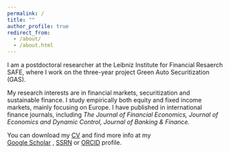 ```yaml
---
permalink: /
title: ""
author_profile: true
redirect_from: 
  - /about/
  - /about.html
---
```



I am a postdoctoral researcher at the Leibniz Institute for Financial Resaerch SAFE, where I work on the three-year project Green Auto Securitization (GAS).

My research interests are in financial markets, securitization and sustainable finance. I study empirically both equity and fixed income markets, mainly focusing on Europe. I have published in international finance journals, including <i> The Journal of Financial Economics, Journal of Economics and Dynamic Control, Journal of Banking & Finance.</i>


You can download my <a href="files/CV_Max_Riedel_website.pdf" target="_blank">CV</a> and find more info at my     
 <a href="https://scholar.google.com/citations?user=dx2EWbMAAAAJ&hl=de" target="_blank">Google Scholar</a>  ,  <a href="https://papers.ssrn.com/sol3/cf_dev/AbsByAuth.cfm?per_id=1773767" target="_blank">SSRN</a> or <a href="https://orcid.org/0000-0001-5353-2519" target="_blank">ORCID</a> profile.
 